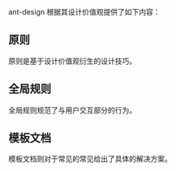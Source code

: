 ant-design 根据其设计价值观提供了如下内容：
## 原则
原则是基于设计价值观衍生的设计技巧。
## 全局规则
全局规则规范了与用户交互部分的行为。
## 模板文档
模板文档则对于常见的常见给出了具体的解决方案。

